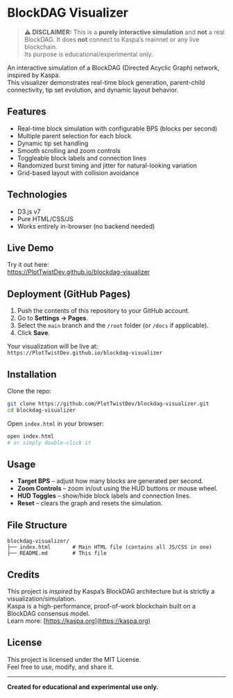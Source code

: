 # BlockDAG Visualizer

> **⚠️ DISCLAIMER:** This is a **purely interactive simulation** and **not** a real BlockDAG. It does **not** connect to Kaspa’s mainnet or any live blockchain.  
> Its purpose is educational/experimental only.

An interactive simulation of a BlockDAG (Directed Acyclic Graph) network, inspired by Kaspa.  
This visualizer demonstrates real-time block generation, parent-child connectivity, tip set evolution, and dynamic layout behavior.

## Features

- Real-time block simulation with configurable BPS (blocks per second)
- Multiple parent selection for each block
- Dynamic tip set handling
- Smooth scrolling and zoom controls
- Toggleable block labels and connection lines
- Randomized burst timing and jitter for natural-looking variation
- Grid-based layout with collision avoidance

## Technologies

- D3.js v7  
- Pure HTML/CSS/JS  
- Works entirely in-browser (no backend needed)

## Live Demo

Try it out here:  
https://PlotTwistDev.github.io/blockdag-visualizer

## Deployment (GitHub Pages)

1. Push the contents of this repository to your GitHub account.  
2. Go to **Settings → Pages**.  
3. Select the `main` branch and the `/root` folder (or `/docs` if applicable).  
4. Click **Save**.

Your visualization will be live at:  
`https://PlotTwistDev.github.io/blockdag-visualizer`

## Installation

Clone the repo:

```bash
git clone https://github.com/PlotTwistDev/blockdag-visualizer.git
cd blockdag-visualizer
```

Open `index.html` in your browser:

```bash
open index.html
# or simply double-click it
```

## Usage

- **Target BPS** – adjust how many blocks are generated per second.  
- **Zoom Controls** – zoom in/out using the HUD buttons or mouse wheel.  
- **HUD Toggles** – show/hide block labels and connection lines.  
- **Reset** – clears the graph and resets the simulation.

## File Structure

```
blockdag-visualizer/
├── index.html       # Main HTML file (contains all JS/CSS in one)
├── README.md        # This file
```

## Credits

This project is *inspired* by Kaspa’s BlockDAG architecture but is strictly a visualization/simulation.  
Kaspa is a high-performance, proof-of-work blockchain built on a BlockDAG consensus model.  
Learn more: [https://kaspa.org](https://kaspa.org)

## License

This project is licensed under the MIT License.  
Feel free to use, modify, and share it.

---

**Created for educational and experimental use only.**
